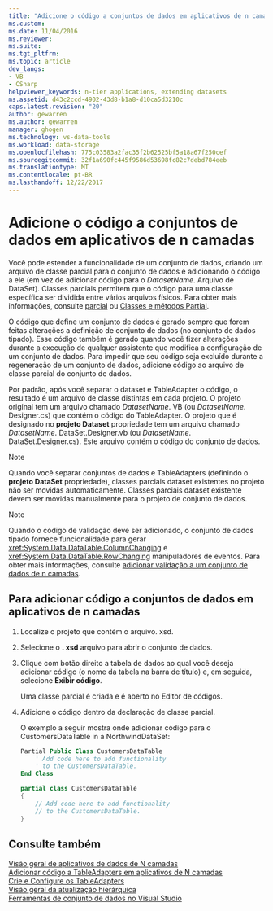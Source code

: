 ```yaml
---
title: "Adicione o código a conjuntos de dados em aplicativos de n camadas | Microsoft Docs"
ms.custom: 
ms.date: 11/04/2016
ms.reviewer: 
ms.suite: 
ms.tgt_pltfrm: 
ms.topic: article
dev_langs:
- VB
- CSharp
helpviewer_keywords: n-tier applications, extending datasets
ms.assetid: d43c2ccd-4902-43d8-b1a8-d10ca5d3210c
caps.latest.revision: "20"
author: gewarren
ms.author: gewarren
manager: ghogen
ms.technology: vs-data-tools
ms.workload: data-storage
ms.openlocfilehash: 775c03583a2fac35f2b62525bf5a18a67f250cef
ms.sourcegitcommit: 32f1a690fc445f9586d53698fc82c7debd784eeb
ms.translationtype: MT
ms.contentlocale: pt-BR
ms.lasthandoff: 12/22/2017
---
```

# <a name="add-code-to-datasets-in-n-tier-applications"></a>Adicione o código a conjuntos de dados em aplicativos de n camadas
Você pode estender a funcionalidade de um conjunto de dados, criando um arquivo de classe parcial para o conjunto de dados e adicionando o código a ele (em vez de adicionar código para o *DatasetName*. Arquivo de DataSet). Classes parciais permitem que o código para uma classe específica ser dividida entre vários arquivos físicos. Para obter mais informações, consulte [parcial](/dotnet/visual-basic/language-reference/modifiers/partial) ou [Classes e métodos Partial](/dotnet/csharp/programming-guide/classes-and-structs/partial-classes-and-methods).  
  
O código que define um conjunto de dados é gerado sempre que forem feitas alterações a definição de conjunto de dados (no conjunto de dados tipado). Esse código também é gerado quando você fizer alterações durante a execução de qualquer assistente que modifica a configuração de um conjunto de dados. Para impedir que seu código seja excluído durante a regeneração de um conjunto de dados, adicione código ao arquivo de classe parcial do conjunto de dados.  
  
Por padrão, após você separar o dataset e TableAdapter o código, o resultado é um arquivo de classe distintas em cada projeto. O projeto original tem um arquivo chamado *DatasetName*. VB (ou *DatasetName*. Designer.cs) que contém o código do TableAdapter. O projeto que é designado no **projeto Dataset** propriedade tem um arquivo chamado *DatasetName*. DataSet.Designer.vb (ou *DatasetName*. DataSet.Designer.cs). Este arquivo contém o código do conjunto de dados.  
  
> [!NOTE]
>  Quando você separar conjuntos de dados e TableAdapters (definindo o **projeto DataSet** propriedade), classes parciais dataset existentes no projeto não ser movidas automaticamente. Classes parciais dataset existente devem ser movidas manualmente para o projeto de conjunto de dados.  
  
> [!NOTE]
>  Quando o código de validação deve ser adicionado, o conjunto de dados tipado fornece funcionalidade para gerar <xref:System.Data.DataTable.ColumnChanging> e <xref:System.Data.DataTable.RowChanging> manipuladores de eventos. Para obter mais informações, consulte [adicionar validação a um conjunto de dados de n camadas](../data-tools/add-validation-to-an-n-tier-dataset.md).  
  
## <a name="to-add-code-to-datasets-in-n-tier-applications"></a>Para adicionar código a conjuntos de dados em aplicativos de n camadas  
  
1.  Localize o projeto que contém o arquivo. xsd. 
  
2.  Selecione o **. xsd** arquivo para abrir o conjunto de dados.  
  
3.  Clique com botão direito a tabela de dados ao qual você deseja adicionar código (o nome da tabela na barra de título) e, em seguida, selecione **Exibir código**.  
  
     Uma classe parcial é criada e é aberto no Editor de códigos.  
  
4.  Adicione o código dentro da declaração de classe parcial.  
  
     O exemplo a seguir mostra onde adicionar código para o CustomersDataTable in a NorthwindDataSet:  
  
    ```vb  
    Partial Public Class CustomersDataTable  
        ' Add code here to add functionality   
        ' to the CustomersDataTable.  
    End Class  
    ```    
    ```csharp  
    partial class CustomersDataTable  
    {  
        // Add code here to add functionality  
        // to the CustomersDataTable.  
    }  
    ```  
  
## <a name="see-also"></a>Consulte também
[Visão geral de aplicativos de dados de N camadas](../data-tools/n-tier-data-applications-overview.md)   
[Adicionar código a TableAdapters em aplicativos de N camadas](../data-tools/add-code-to-tableadapters-in-n-tier-applications.md)  
[Crie e Configure os TableAdapters](create-and-configure-tableadapters.md)  
[Visão geral da atualização hierárquica](hierarchical-update.md)     
[Ferramentas de conjunto de dados no Visual Studio](../data-tools/dataset-tools-in-visual-studio.md)
